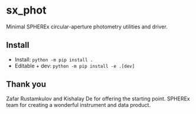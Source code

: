# sx_phot

Minimal SPHEREx circular-aperture photometry utilities and driver.

## Install
- Install: `python -m pip install .`
- Editable + dev: `python -m pip install -e .[dev]`

## Thank you
Zafar Rustamkulov and Kishalay De for offering the starting point.
SPHEREx team for creating a wonderful instrument and data product.
